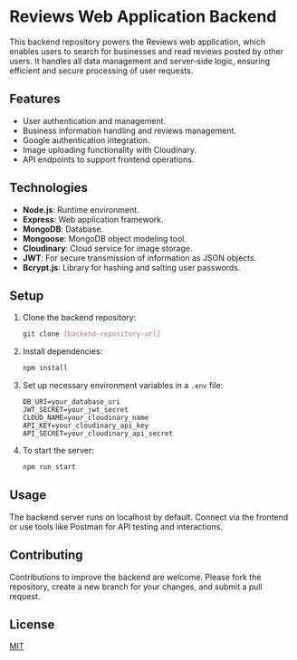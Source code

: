 # Reviews Web Application Backend

This backend repository powers the Reviews web application, which enables users to search for businesses and read reviews posted by other users. It handles all data management and server-side logic, ensuring efficient and secure processing of user requests.

## Features

- User authentication and management.
- Business information handling and reviews management.
- Google authentication integration.
- Image uploading functionality with Cloudinary.
- API endpoints to support frontend operations.

## Technologies

- **Node.js**: Runtime environment.
- **Express**: Web application framework.
- **MongoDB**: Database.
- **Mongoose**: MongoDB object modeling tool.
- **Cloudinary**: Cloud service for image storage.
- **JWT**: For secure transmission of information as JSON objects.
- **Bcrypt.js**: Library for hashing and salting user passwords.

## Setup

1. Clone the backend repository:
   ```bash
   git clone [backend-repository-url]
   ```
2. Install dependencies:
   ```bash
   npm install
   ```
3. Set up necessary environment variables in a `.env` file:
   ```
   DB_URI=your_database_uri
   JWT_SECRET=your_jwt_secret
   CLOUD_NAME=your_cloudinary_name
   API_KEY=your_cloudinary_api_key
   API_SECRET=your_cloudinary_api_secret
   ```
4. To start the server:
   ```bash
   npm run start
   ```

## Usage

The backend server runs on localhost by default. Connect via the frontend or use tools like Postman for API testing and interactions.

## Contributing

Contributions to improve the backend are welcome. Please fork the repository, create a new branch for your changes, and submit a pull request.

## License

[MIT](https://choosealicense.com/licenses/mit/)
